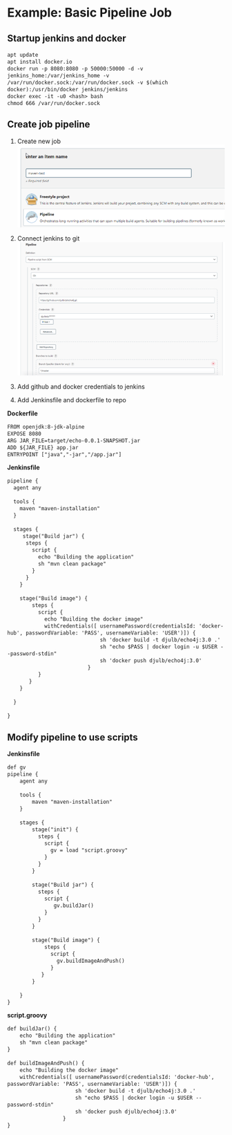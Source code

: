 # Example: Basic Pipeline Job

## Startup jenkins and docker
```
apt update
apt install docker.io
docker run -p 8080:8080 -p 50000:50000 -d -v jenkins_home:/var/jenkins_home -v /var/run/docker.sock:/var/run/docker.sock -v $(which docker):/usr/bin/docker jenkins/jenkins
docker exec -it -u0 <hash> bash
chmod 666 /var/run/docker.sock
```
## Create job pipeline
1. Create new job
![](img/03_20_create_jenkins_pipeline.png)

2. Connect jenkins to git
![](img/03_21_declare_git_connection.png)
3. Add github and docker credentials to jenkins

4. Add Jenkinsfile and dockerfile to repo 

**Dockerfile**
```
FROM openjdk:8-jdk-alpine
EXPOSE 8080
ARG JAR_FILE=target/echo-0.0.1-SNAPSHOT.jar
ADD ${JAR_FILE} app.jar
ENTRYPOINT ["java","-jar","/app.jar"]
```
**Jenkinsfile**
```
pipeline {
  agent any
  
  tools {
    maven "maven-installation"
  }
  
  stages {
     stage("Build jar") {
      steps {
        script {
          echo "Building the application"
          sh "mvn clean package"
        }
      }
    }

    stage("Build image") {
        steps {
          script {
            echo "Building the docker image"
            withCredentials([ usernamePassword(credentialsId: 'docker-hub', passwordVariable: 'PASS', usernameVariable: 'USER')]) {
                              sh 'docker build -t djulb/echo4j:3.0 .'
                              sh "echo $PASS | docker login -u $USER --password-stdin"
                              sh 'docker push djulb/echo4j:3.0'
                          }
          }
       }
    }
      
  }
  
}
```

## Modify pipeline to use scripts
**Jenkinsfile**
```
def gv
pipeline {
    agent any
    
    tools {
        maven "maven-installation"
    }
    
    stages {
        stage("init") {
          steps {
            script {
              gv = load "script.groovy"
            }
          }
        }
        
        stage("Build jar") {
          steps {
            script {
               gv.buildJar()
            }
          }
        }
    
        stage("Build image") {
            steps {
              script {
                gv.buildImageAndPush()
              }
           }
        }
      
    }
}
```
**script.groovy**
```
def buildJar() {
    echo "Building the application"
    sh "mvn clean package"
}

def buildImageAndPush() {
    echo "Building the docker image"
    withCredentials([ usernamePassword(credentialsId: 'docker-hub', passwordVariable: 'PASS', usernameVariable: 'USER')]) {
                      sh 'docker build -t djulb/echo4j:3.0 .'
                      sh "echo $PASS | docker login -u $USER --password-stdin"
                      sh 'docker push djulb/echo4j:3.0'
                  }
}

```